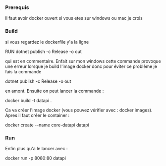 ### Prerequis ###
Il faut avoir docker ouvert si vous etes sur windows ou mac je crois

### Build ###
si vous regardez le dockerfile y'a la ligne 

RUN dotnet publish -c Release -o out

qui est en commentaire. Enfait sur mon windows cette commande provoque une erreur lorsque je build l'image docker donc pour éviter ce problème je fais la commande 

dotnet publish -c Release -o out

en amont. Ensuite on peut lancer la commande :

docker build -t datapi .  

Ca va créer l'image docker (vous pouvez vérifier avec : docker images). Apres il faut créer le container :

docker create --name core-datapi datapi

### Run ###
Enfin plus qu'a le lancer avec :

docker run -p 8080:80 datapi
